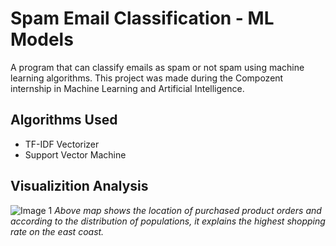# Spam Email Classification - ML Models

A program that can classify emails as spam or not spam using machine learning algorithms.
This project was made during the Compozent internship in Machine Learning and Artificial Intelligence.

## Algorithms Used

* TF-IDF Vectorizer
* Support Vector Machine


## Visualizition Analysis


![Image 1](./plots/geo_map.png)
*Above map shows the location of purchased product orders and according to the distribution of populations, it explains the highest shopping rate on the east coast.*







